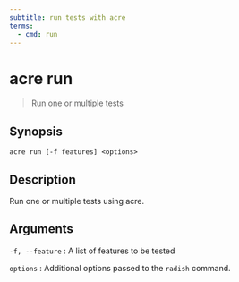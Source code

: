 ```yaml
---
subtitle: run tests with acre
terms:
  - cmd: run
---
```

# acre run
> Run one or multiple tests

## Synopsis

    acre run [-f features] <options>

## Description

Run one or multiple tests using acre.

## Arguments

`-f, --feature`
:   A list of features to be tested

`options`
:   Additional options passed to the `radish` command.
